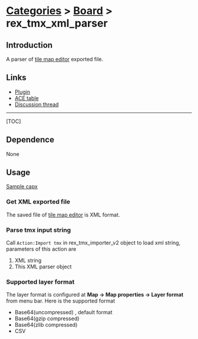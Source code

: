 # [Categories](categories.index.html) > [Board](board.index.html) > rex_tmx_xml_parser

## Introduction

A parser of [tile map editor](http://www.mapeditor.org/) exported file.

## Links

- [Plugin](https://dl.dropboxusercontent.com/u/5779181/C2Repo/Zip/plugins/rex_tmx_XML_parser.7z)
- [ACE table](https://rexrainbow.github.io/C2RexDoc/c2rexpluginsACE/plugin_rex_tmx_xml_parser.html)
- [Discussion thread](https://www.scirra.com/forum/plugin-rex-tmx-importer-v2_t103854)

----

[TOC]

## Dependence

None

## Usage

[Sample capx](https://onedrive.live.com/redir?resid=7497FD5EC94476E!557&authkey=!ALw-6j39_T7BKX8&ithint=file%2c.capx)

### Get XML exported file

The saved file of [tile map editor](http://www.mapeditor.org/) is XML format.

### Parse tmx input string

Call `Action:Import tmx` in rex_tmx_importer_v2 object to load xml string, parameters of this action are

1. XML string
2. This XML parser object

### Supported layer format

The layer format is configured at **Map -> Map properties -> Layer format** from menu bar.
Here is the supported format 

- Base64(uncompressed) , default format
- Base64(gzip compressed)
- Base64(zlib compressed)
- CSV